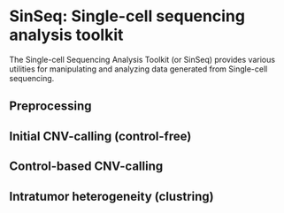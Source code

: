 SinSeq: Single-cell sequencing analysis toolkit
=======

The Single-cell Sequencing Analysis Toolkit (or SinSeq) provides various utilities for manipulating and analyzing data generated from Single-cell sequencing.


Preprocessing
-----------




Initial CNV-calling (control-free)
-----------



Control-based CNV-calling 
-----------




Intratumor heterogeneity (clustring)
-----------
